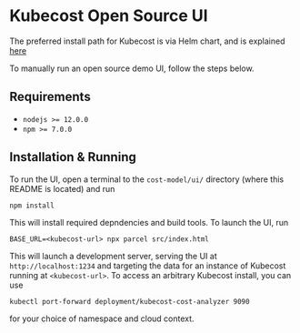 # Kubecost Open Source UI
The preferred install path for Kubecost is via Helm chart, and is explained [here](http://docs.kubecost.com/install)

To manually run an open source demo UI, follow the steps below.

## Requirements

* `nodejs >= 12.0.0`
* `npm >= 7.0.0`

## Installation & Running
To run the UI, open a terminal to the `cost-model/ui/` directory (where this README is located) and run

```
npm install
```

This will install required depndencies and build tools. To launch the UI, run

```
BASE_URL=<kubecost-url> npx parcel src/index.html
```

This will launch a development server, serving the UI at `http://localhost:1234` and targeting the data for an instance of
Kubecost running at `<kubecost-url>`. To access an arbitrary Kubecost install, you can use

```
kubectl port-forward deployment/kubecost-cost-analyzer 9090
```

for your choice of namespace and cloud context.
